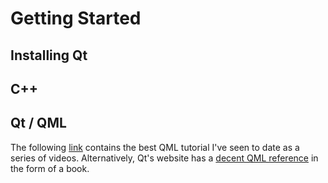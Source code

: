 # Getting Started

## Installing Qt

## C++

## Qt / QML

The following [link](https://www.kdab.com/kdab-tv/academy/) contains the best QML tutorial I've seen to date as a series of videos. Alternatively, Qt's website has a [decent QML reference](https://www.qt.io/product/qt6/qml-book) in the form of a book.&#x20;
